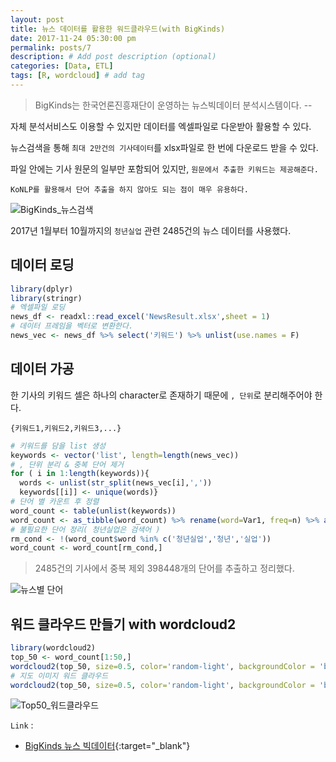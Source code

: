 ```yaml
---
layout: post
title: 뉴스 데이터를 활용한 워드클라우드(with BigKinds)
date: 2017-11-24 05:30:00 pm
permalink: posts/7
description: # Add post description (optional)
categories: [Data, ETL]
tags: [R, wordcloud] # add tag
---
```


> BigKinds는 한국언론진흥재단이 운영하는 뉴스빅데이터 분석시스템이다. --  

자체 분석서비스도 이용할 수 있지만 데이터를 엑셀파일로 다운받아 활용할 수 있다.

뉴스검색을 통해 `최대 2만건의 기사데이터`를 xlsx파일로 한 번에 다운로드 받을 수 있다.

파일 안에는 기사 원문의 일부만 포함되어 있지만, `원문에서 추출한 키워드는 제공해준다.`

`KoNLP를 활용해서 단어 추출을 하지 않아도 되는 점이 매우 유용하다.`

![BigKinds_뉴스검색]({{site.baseurl}}/assets/img/bigkinds.png)

2017년 1월부터 10월까지의 `청년실업` 관련 2485건의 뉴스 데이터를 사용했다.

## 데이터 로딩

``` r
library(dplyr)
library(stringr)
# 엑셀파일 로딩
news_df <- readxl::read_excel('NewsResult.xlsx',sheet = 1)
# 데이터 프레임을 벡터로 변환한다.
news_vec <- news_df %>% select('키워드') %>% unlist(use.names = F)
```

## 데이터 가공

한 기사의 키워드 셀은 하나의 character로 존재하기 때문에 `, 단위`로 분리해주어야 한다.

`{키워드1,키워드2,키워드3,...}`

``` r
# 키워드를 담을 list 생성
keywords <- vector('list', length=length(news_vec))
# , 단위 분리 & 중복 단어 제거
for ( i in 1:length(keywords)){
  words <- unlist(str_split(news_vec[i],','))
  keywords[[i]] <- unique(words)}
# 단어 별 카운트 후 정렬
word_count <- table(unlist(keywords))
word_count <- as_tibble(word_count) %>% rename(word=Var1, freq=n) %>% arrange(desc(freq))
# 불필요한 단어 정리( 청년실업은 검색어 )
rm_cond <- !(word_count$word %in% c('청년실업','청년','실업'))
word_count <- word_count[rm_cond,]
```
> 2485건의 기사에서 중복 제외 398448개의 단어를 추출하고 정리했다.

![뉴스별 단어]({{site.baseurl}}/assets/img/r/word_count.png)

## 워드 클라우드 만들기 with wordcloud2

``` r
library(wordcloud2)
top_50 <- word_count[1:50,]
wordcloud2(top_50, size=0.5, color='random-light', backgroundColor = 'black')
# 지도 이미지 워드 클라우드
wordcloud2(top_50, size=0.5, color='random-light', backgroundColor = 'black', figPath = 'korea.png')
```

![Top50_워드클라우드]({{site.baseurl}}/assets/img/r/news_wordcloud.jpg)

`Link` :

* [BigKinds 뉴스 빅데이터](https://www.kinds.or.kr/){:target="_blank"}